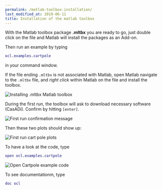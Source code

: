 ```yaml
---
permalink: /matlab-toolbox-installation/
last_modified_at: 2019-06-11
title: Installation of the matlab toolbox
---
```


With the Matlab toolbox package **.mltbx** you are ready to go, just double click on the file and Matlab will install the packages as an Add-on. 

Then run an example by typing

```m
ocl.examples.cartpole
```

in your command window.

If the file ending `.mltbx` is not associated with Matlab, open Matlab navigate to the `.mltbx` file, and *right click* within Matlab on the file and install the toolbox.

![Installing .mltbx Matlab toolbox](/assets/img/mltbx-install.png)

During the first run, the toolbox will ask to download necessary software (CasADi). Confirm by hitting `[enter]`.

![First run confirmation message](/assets/img/firstrun.png)

Then these two plots should show up:

![First run cart pole plots](/assets/img/firstrun_plots.png)

To have a look at the code, type 

```m
open ocl.examples.cartpole
```

![Open Cartpole example code](/assets/img/open_example.png)

To see documentationm, type

```m
doc ocl
```
